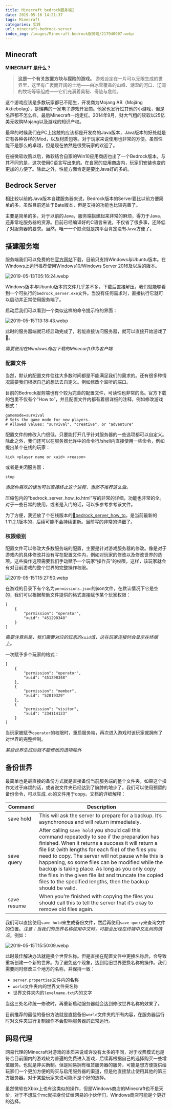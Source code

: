 ```yaml
---
title: Minecraft bedrock服务端🥂
date: 2019-05-16 14:21:37
tags: Minecraft
categories: 实践
url: minecraft-bedrock-server
index_img: /images/Minecraft-bedrock服务端/217940907.webp
---
```


## Minecraft

**MINECRAFT 是什么？**

> **这是一个有关放置方块与探险的游戏。**
游戏设定在一片可以无限生成的世界里，这里有广袤而开阔的土地——由冰雪覆盖的山峰、潮湿的河口、辽阔的牧场等等组成——它们充满着奥秘、奇迹与危险。

这个游戏应该是多数玩家都已不陌生，开发商为Mojang AB（Mojäng Aktiebolag），是瑞典的一家电子游戏开发商。他家也发行过其他的小游戏，但是名声都不怎么样。最后Minecraft一炮走红。2014年9月，财大气粗的软软以25亿美元收购Mojang以及游戏的知识产权。

最早的时候我们在PC上接触的应该都是开发商的Java版本，Java版本的好处就是它有各种各样的Mod，以及材质包等。对于玩家来说使用也非常的方便。虽然性能不是那么的卓越，但是现在依然是很受玩家的欢迎了。

在被微软收购以后，微软结合自家的Win10应用商店也出了一个Bedrock版本，与其不同的是，这次使用C语言写出来的。在自家的应用商店内，玩家们安装也变的更加的方便了。除此之外，性能方面肯定是要比Java好的多的。

## Bedrock Server

相比较以前的Java版本自建服务器来说，Bedrock版本的Server要比以前方便简单的多。虽然目前还处于Bate版本，但是支持的功能也比较完善了。

主要是简单的多，对于以前的Java，服务端搭建起来非常的麻烦，得力于Java，还非常吃服务器的资源。目前已经编译好的C语言来说，不仅省了很多事，还降低了对服务器的要求。当然，唯一一个缺点就是跨平台肯定没有Java方便了。

## 搭建服务端

服务端我们可以免费的在[官方网站](<https://www.minecraft.net/en-us/download/server/bedrock/>)下载，目前只支持Windows与Ubuntu版本。在Windows上运行推荐使用Windows10/Windows Server 2016及以后的版本。

![2019-05-13T05:16:24.webp][1]

[1]: ../images/Minecraft-bedrock服务端/4100402335.webp

Windows版本与Ubuntu版本的文件几乎差不多，下载后直接解压，我们就能够看到一个可执行的`bedrock_server.exe`文件。当没有任何需求时，直接执行它就可以启动并正常使用服务端了。

启动后我们可以看到一个类似这样的命令提示符的界面：

![2019-05-15T13:18:43.webp][2]

[2]: ../images/Minecraft-bedrock服务端/3200057918.webp

此时的服务器端就已经启动完成了，若能直接访问服务器，就可以直接开始游戏了🥓。

*需要使用在Windows商店下载的Minecarft作为客户端*

### 配置文件

当然，默认的配置文件往往大多数时间都是不能满足我们的需求的。还有很多种情况需要我们根据自己的想法去自定义。例如修改个监听的端口。

目前的Bedrock服务端也有个较为完善的配置文件，可读性也非常的高。官方下载的包里不仅有个“How to”，并且配置文件内都有着很详细的注释，例如修改游戏模式：

```
gamemode=survival
# Sets the game mode for new players.
# Allowed values: "survival", "creative", or "adventure"
```

配置文件的修改入门很低，只要能打开几乎针对服务器的一些选项都可以自定义。除此之外，我们还可以在服务器允许中的命令行/shell内直接使用一些命令，例如提出某个在线的玩家：

```
kick <player name or xuid> <reason>
```

或者是关闭服务器：

```
stop
```

*当然你喜欢的话也可以直接终止这个进程，当然不推荐这么做。*

压缩包内的“bedrock_server_how_to.html”写的非常的详细，功能也非常的全。对于一些日常的使用，或者是入门的话，可以多参考参考该文件。

为了方便，我还放了个在线版本的[📢bedrock_server_how_to](<https://www.defectink.com/defect/bedrock_server_how_to.html>)。是当前最新的1.11.2.1版本的，后续可能不会持续更新。当前写的非常的详细了。

### 权限级别

配置文件可以修改大多数服务端的配置，主要是针对游戏服务器的修改。像是对于游戏内的具体修改并没有写在配置文件内，例如对玩家的修改以及修改世界的选项。这些操作选项需要我们手动赋予一个玩家“操作员”的权限，这样，该玩家就会有对目前游戏的整个世界的完整操作权限。

![2019-05-15T15:27:50.webp][3]

[3]: ../images/Minecraft-bedrock服务端/2032314932.webp

在游戏的目录下有个名为`permissions.json`的json文件，在默认情况下它是空的，我们可以根据帮助文件提供的格式直接赋予某个玩家权限：

```
[
    {
        "permission": "operator",
        "xuid": "451298348"
    }
]
```

*需要注意的是，我们需要对应的玩家的`xuid`值，这在玩家连接时会显示在终端上。*

一次赋予多个玩家的格式：

```
[
    {
        "permission": "operator",
        "xuid": "451298348"
    },
    {
        "permission": "member",
        "xuid": "52819329"
    },
    {
        "permission": "visitor",
        "xuid": "234114123"
    }
]
```

当玩家被赋予`operator`的权限时，重启服务端，再次进入游戏时该玩家就拥有了对世界的完整控制。

*某些世界生成后就不能修改的选项除外*

## 备份世界

最简单也是最直接的备份方式就是直接备份当前服务端的整个文件夹，如果这个操作太过于麻烦的话，或者说文件夹已经达到了臃肿的地步了。我们可以使用预留的备份命令，可以生成`.db`的文件用于copy。文档的详细解释：

| Command     | Description                                                                                                                                                                                                                                                                                                                                                                                                                                                                                      |
| ----------- | ------------------------------------------------------------------------------------------------------------------------------------------------------------------------------------------------------------------------------------------------------------------------------------------------------------------------------------------------------------------------------------------------------------------------------------------------------------------------------------------------ |
| save hold   | This will ask the server to prepare for a backup. It’s asynchronous and will return immediately.                                                                                                                                                                                                                                                                                                                                                                                                 |
| save query  | After calling `save hold` you should call this command repeatedly to see if the preparation has finished. When it returns a success it will return a file list (with lengths for each file) of the files you need to copy. The server will not pause while this is happening, so some files can be modified while the backup is taking place. As long as you only copy the files in the given file list and truncate the copied files to the specified lengths, then the backup should be valid. |
| save resume | When you’re finished with copying the files you should call this to tell the server that it’s okay to remove old files again.                                                                                                                                                                                                                                                                                                                                                                    |

我们可以直接使用`save hold`来生成备份文件，然后再使用`save query`来查询文件的位置。*注意：当我们的世界名称使用中文时，可能会出现在终端中文乱码的情况*，例如：

![2019-05-15T15:50:09.webp][4]

[4]: ../images/Minecraft-bedrock服务端/1339714059.webp

此时最佳解决办法就是换个世界名称。但是直接在配置文件中更换名称后，会导致重新创建一个新的世界。为了避免这个现象，达到给旧世界更换名称的操作。我们需要同时修改三个地方的名称，并保持一致：

* `server.properties`文件内的名称
* `world`文件夹内的世界文件夹名称
* 世界文件夹内的`levelname.txt`内的文字

当这三处名称统一修改时，再重新启动服务器就会达到修改世界名称的效果了。

目前推荐的最佳的备份方法就是直接备份`world`文件夹的所有内容，在服务器运行时对文件夹进行复制操作不会影响服务器的正常运行。

## 网易代理

网易代理的Minecraft对游戏的本质来说或许没有太多的不同，对于收费模式也是符合目前国内的游戏较为普遍的免费进入游戏，后续再根据自己的选择购买一些增值服务。也就是非买断制。但是网易拥有租赁服务器的服务，可能是想方便提供给玩家们一个更加方便的购买与启用服务器的渠道，但是他直接禁止使用其他的第三方服务器。对于某些玩家来说可能不是个好的选择。

虽然微软在Xbox上也有这类似的操作，但是Windows商店的Minecraft也不是天价，对于不想玩个mc就把身份证给网易的小伙伴们，Windows商店可能是个更好的选择。

